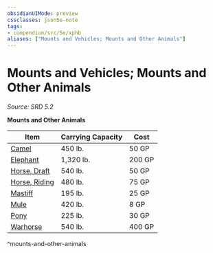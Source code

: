 ```yaml
---
obsidianUIMode: preview
cssclasses: json5e-note
tags:
- compendium/src/5e/xphb
aliases: ["Mounts and Vehicles; Mounts and Other Animals"]
---
```

# Mounts and Vehicles; Mounts and Other Animals
*Source: SRD 5.2* 

**Mounts and Other Animals**

| Item | Carrying Capacity | Cost |
|------|-------------------|------|
| [Camel](compendium/items/camel-xphb.md) | 450 lb. | 50 GP |
| [Elephant](compendium/items/elephant-xphb.md) | 1,320 lb. | 200 GP |
| [Horse, Draft](compendium/items/draft-horse-xphb.md) | 540 lb. | 50 GP |
| [Horse, Riding](compendium/items/riding-horse-xphb.md) | 480 lb. | 75 GP |
| [Mastiff](compendium/items/mastiff-xphb.md) | 195 lb. | 25 GP |
| [Mule](compendium/items/mule-xphb.md) | 420 lb. | 8 GP |
| [Pony](compendium/items/pony-xphb.md) | 225 lb. | 30 GP |
| [Warhorse](compendium/items/warhorse-xphb.md) | 540 lb. | 400 GP |
^mounts-and-other-animals